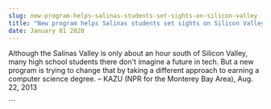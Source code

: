 ```yaml
---
slug: new-program-helps-salinas-students-set-sights-on-silicon-valley
title: "New program helps Salinas students set sights on Silicon Valley"
date: January 01 2020
---
```


 
<p>
  Although the Salinas Valley is only about an hour south of Silicon Valley,
  many high school students there don't imagine a future in tech. But a new
  program is trying to change that by taking a different approach to earning a
  computer science degree. – KAZU (NPR for the Monterey Bay Area), Aug. 22, 2013
</p>
```
